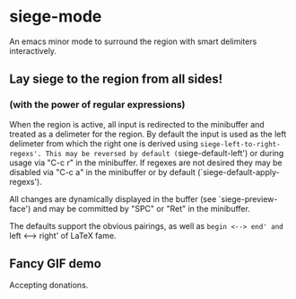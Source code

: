 # siege-mode
An emacs minor mode to surround the region with smart delimiters
interactively.

## Lay siege to the region from all sides!
### (with the power of regular expressions)

When the region is active, all input is redirected to the minibuffer
and treated as a delimeter for the region. By default the input is
used as the left delimeter from which the right one is derived using
`siege-left-to-right-regexs'. This may be reversed by default
(`siege-default-left') or during usage via "C-c r" in the minibuffer.
If regexes are not desired they may be disabled via "C-c a" in the
minibuffer or by default (`siege-default-apply-regexs').

All changes are dynamically displayed in the buffer (see
`siege-preview-face') and may be committed by "SPC" or "Ret" in the
minibuffer.

The defaults support the obvious pairings, as well as `begin <--> end'
and `left <--> right' of LaTeX fame.

## Fancy GIF demo
Accepting donations.

